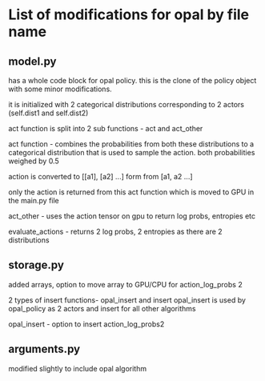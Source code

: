 # List of modifications for opal by file name

## model.py 

has a whole code block for opal policy. this is the clone of the policy object with some minor modifications.

it is initialized with 2 categorical distributions corresponding to 2 actors (self.dist1 and self.dist2)

act function is split into 2 sub functions - act and act_other

act function - combines the probabilities from both these distributions to a categorical distribution that is used to sample the action. both probabilities weighed by 0.5

action is converted to [[a1], [a2] ...] form from [a1, a2 ...]

only the action is returned from this act function which is moved to GPU in the main.py file

act_other - uses the action tensor on gpu to return log probs, entropies etc

evaluate_actions - returns 2 log probs, 2 entropies as there are 2 distributions

## storage.py

added arrays, option to move array to GPU/CPU for action_log_probs 2

2 types of insert functions- opal_insert and insert
opal_insert is used by opal_policy as 2 actors and insert for all other algorithms

opal_insert - option to insert action_log_probs2

## arguments.py

modified slightly to include opal algorithm
